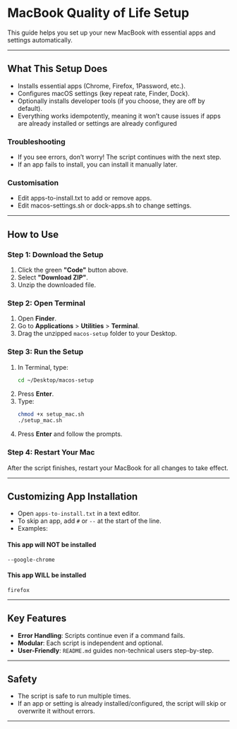 # MacBook Quality of Life Setup
This guide helps you set up your new MacBook with essential apps and settings automatically.

---

## What This Setup Does
- Installs essential apps (Chrome, Firefox, 1Password, etc.).
- Configures macOS settings (key repeat rate, Finder, Dock).
- Optionally installs developer tools (if you choose, they are off by default).
- Everything works idempotently, meaning it won’t cause issues if apps are already installed or settings are already configured

### Troubleshooting
- If you see errors, don’t worry! The script continues with the next step.
- If an app fails to install, you can install it manually later.

### Customisation
- Edit apps-to-install.txt to add or remove apps.
- Edit macos-settings.sh or dock-apps.sh to change settings.

---

## How to Use

### Step 1: Download the Setup
1. Click the green **"Code"** button above.
2. Select **"Download ZIP"**.
3. Unzip the downloaded file.

### Step 2: Open Terminal
1. Open **Finder**.
2. Go to **Applications** > **Utilities** > **Terminal**.
3. Drag the unzipped `macos-setup` folder to your Desktop.

### Step 3: Run the Setup
1. In Terminal, type:
   ```bash
   cd ~/Desktop/macos-setup
2. Press **Enter**.
3. Type:
    ```bash
    chmod +x setup_mac.sh
    ./setup_mac.sh
    ```
4. Press **Enter** and follow the prompts.

### Step 4: Restart Your Mac
After the script finishes, restart your MacBook for all changes to take effect.

---

## Customizing App Installation
- Open `apps-to-install.txt` in a text editor.
- To skip an app, add `#` or `--` at the start of the line.
- Examples:
#### This app will NOT be installed
    --google-chrome

#### This app WILL be installed
    firefox

---

## Key Features
- **Error Handling**: Scripts continue even if a command fails.
- **Modular**: Each script is independent and optional.
- **User-Friendly**: `README.md` guides non-technical users step-by-step.

---

## Safety
- The script is safe to run multiple times.
- If an app or setting is already installed/configured, the script will skip or overwrite it without errors.

---


